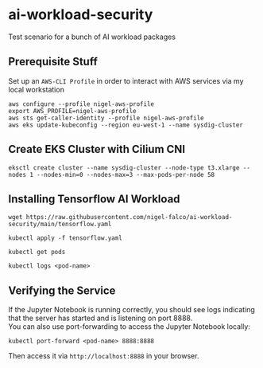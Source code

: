 # ai-workload-security
Test scenario for a bunch of AI workload packages

## Prerequisite Stuff

Set up an ```AWS-CLI Profile``` in order to interact with AWS services via my local workstation
```
aws configure --profile nigel-aws-profile
export AWS_PROFILE=nigel-aws-profile                                            
aws sts get-caller-identity --profile nigel-aws-profile
aws eks update-kubeconfig --region eu-west-1 --name sysdig-cluster
```

## Create EKS Cluster with Cilium CNI

```
eksctl create cluster --name sysdig-cluster --node-type t3.xlarge --nodes 1 --nodes-min=0 --nodes-max=3 --max-pods-per-node 58
```

## Installing Tensorflow AI Workload

```
wget https://raw.githubusercontent.com/nigel-falco/ai-workload-security/main/tensorflow.yaml
```

```
kubectl apply -f tensorflow.yaml
```

```
kubectl get pods
```

```
kubectl logs <pod-name>
```

## Verifying the Service
If the Jupyter Notebook is running correctly, you should see logs indicating that the server has started and is listening on port 8888. <br/>
You can also use port-forwarding to access the Jupyter Notebook locally:

```
kubectl port-forward <pod-name> 8888:8888
```

Then access it via ```http://localhost:8888``` in your browser.

